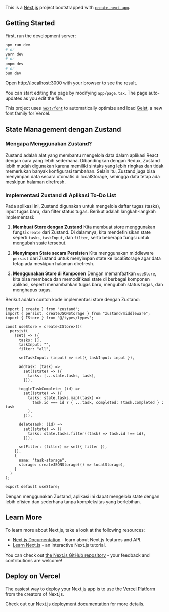 This is a [Next.js](https://nextjs.org) project bootstrapped with [`create-next-app`](https://nextjs.org/docs/app/api-reference/cli/create-next-app).

## Getting Started

First, run the development server:

```bash
npm run dev
# or
yarn dev
# or
pnpm dev
# or
bun dev
```

Open [http://localhost:3000](http://localhost:3000) with your browser to see the result.

You can start editing the page by modifying `app/page.tsx`. The page auto-updates as you edit the file.

This project uses [`next/font`](https://nextjs.org/docs/app/building-your-application/optimizing/fonts) to automatically optimize and load [Geist](https://vercel.com/font), a new font family for Vercel.

## State Management dengan Zustand

### Mengapa Menggunakan Zustand?
Zustand adalah alat yang membantu mengelola data dalam aplikasi React dengan cara yang lebih sederhana. Dibandingkan dengan Redux, Zustand lebih mudah digunakan karena memiliki sintaks yang lebih ringkas dan tidak memerlukan banyak konfigurasi tambahan. Selain itu, Zustand juga bisa menyimpan data secara otomatis di localStorage, sehingga data tetap ada meskipun halaman direfresh.

### Implementasi Zustand di Aplikasi To-Do List
Pada aplikasi ini, Zustand digunakan untuk mengelola daftar tugas (tasks), input tugas baru, dan filter status tugas. Berikut adalah langkah-langkah implementasi:

1. **Membuat Store dengan Zustand**
   Kita membuat store menggunakan fungsi `create` dari Zustand. Di dalamnya, kita mendefinisikan state seperti `tasks`, `taskInput`, dan `filter`, serta beberapa fungsi untuk mengubah state tersebut.

2. **Menyimpan State secara Persisten**
   Kita menggunakan middleware `persist` dari Zustand untuk menyimpan state ke localStorage agar data tetap ada meskipun halaman direfresh.

3. **Menggunakan Store di Komponen**
   Dengan memanfaatkan `useStore`, kita bisa membaca dan memodifikasi state di berbagai komponen aplikasi, seperti menambahkan tugas baru, mengubah status tugas, dan menghapus tugas.

Berikut adalah contoh kode implementasi store dengan Zustand:

```tsx
import { create } from "zustand";
import { persist, createJSONStorage } from "zustand/middleware";
import { IStore } from "@/types/types";

const useStore = create<IStore>()(
  persist(
    (set) => ({
      tasks: [],
      taskInput: "",
      filter: "all",

      setTaskInput: (input) => set({ taskInput: input }),

      addTask: (task) =>
        set((state) => ({
          tasks: [...state.tasks, task],
        })),

      toggleTaskComplete: (id) =>
        set((state) => ({
          tasks: state.tasks.map((task) =>
            task.id === id ? { ...task, completed: !task.completed } : task
          ),
        })),

      deleteTask: (id) =>
        set((state) => ({
          tasks: state.tasks.filter((task) => task.id !== id),
        })),

      setFilter: (filter) => set({ filter }),
    }),
    {
      name: "task-storage",
      storage: createJSONStorage(() => localStorage),
    }
  )
);

export default useStore;
```

Dengan menggunakan Zustand, aplikasi ini dapat mengelola state dengan lebih efisien dan sederhana tanpa kompleksitas yang berlebihan.

## Learn More

To learn more about Next.js, take a look at the following resources:

- [Next.js Documentation](https://nextjs.org/docs) - learn about Next.js features and API.
- [Learn Next.js](https://nextjs.org/learn) - an interactive Next.js tutorial.

You can check out [the Next.js GitHub repository](https://github.com/vercel/next.js) - your feedback and contributions are welcome!

## Deploy on Vercel

The easiest way to deploy your Next.js app is to use the [Vercel Platform](https://vercel.com/new?utm_medium=default-template&filter=next.js&utm_source=create-next-app&utm_campaign=create-next-app-readme) from the creators of Next.js.

Check out our [Next.js deployment documentation](https://nextjs.org/docs/app/building-your-application/deploying) for more details.

